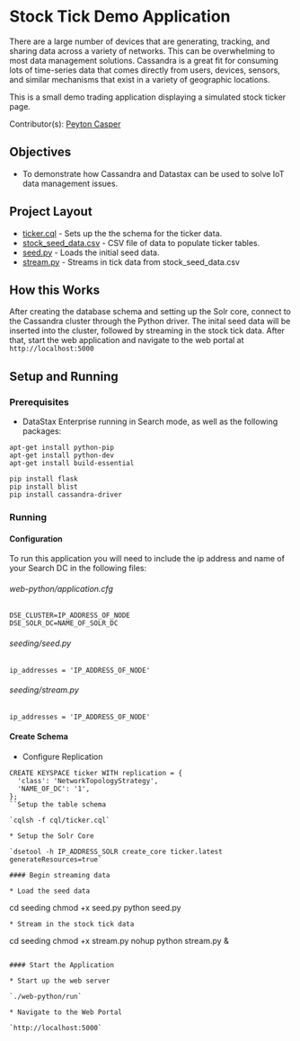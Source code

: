 # Stock Tick Demo Application
There are a large number of devices that are generating, tracking, and sharing data across a variety of networks. This can be overwhelming to most data management solutions. Cassandra is a great fit for consuming lots of time-series data that comes directly from users, devices, sensors, and similar mechanisms that exist in a variety of geographic locations.

This is a small demo trading application displaying a simulated stock ticker page.

Contributor(s): [Peyton Casper](https://github.com/peytoncasper)

## Objectives

* To demonstrate how Cassandra and Datastax can be used to solve IoT data management issues.
  
## Project Layout

* [ticker.cql](/cql/ticker.cql) - Sets up the the schema for the ticker data.
* [stock_seed_data.csv](/seeding/stock_seed_data.csv) - CSV file of data to populate ticker tables.
* [seed.py](/seeding/seed.py) - Loads the initial seed data.
* [stream.py](/seeding/stream.py) - Streams in tick data from stock_seed_data.csv

## How this Works

After creating the database schema and setting up the Solr core, connect to the Cassandra cluster through the Python driver. The inital seed data will be inserted into the cluster, followed by streaming in the stock tick data. After that, start the web application and navigate to the web portal at `http://localhost:5000`

## Setup and Running

### Prerequisites

* DataStax Enterprise running in Search mode, as well as the following packages:

```
apt-get install python-pip
apt-get install python-dev
apt-get install build-essential

pip install flask
pip install blist
pip install cassandra-driver
```

### Running

#### Configuration

To run this application you will need to include the ip address and name of your Search DC in the following files:

###### web-python/application.cfg

    DSE_CLUSTER=IP_ADDRESS_OF_NODE
    DSE_SOLR_DC=NAME_OF_SOLR_DC

###### seeding/seed.py
    
    ip_addresses = 'IP_ADDRESS_OF_NODE'
    
###### seeding/stream.py
    
    ip_addresses = 'IP_ADDRESS_OF_NODE'
    
#### Create Schema

* Configure Replication
```
CREATE KEYSPACE ticker WITH replication = {
  'class': 'NetworkTopologyStrategy',
  'NAME_OF_DC': '1',
};
``Setup the table schema

`cqlsh -f cql/ticker.cql`
    
* Setup the Solr Core
    
`dsetool -h IP_ADDRESS_SOLR create_core ticker.latest generateResources=true`

#### Begin streaming data    
    
* Load the seed data
```
cd seeding
chmod +x seed.py
python seed.py
 ```   
* Stream in the stock tick data
 ```
cd seeding
chmod +x stream.py
nohup python stream.py &
 ```
    
#### Start the Application

* Start up the web server
 
`./web-python/run`
    
* Navigate to the Web Portal
  
`http://localhost:5000`


